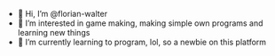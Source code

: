- 👋 Hi, I’m @florian-walter
- 👀 I’m interested in game making, making simple own programs and learning new things
- 🌱 I’m currently learning to program, lol, so a newbie on this platform

<!---
tako-flow/tako-flow is a ✨ special ✨ repository because its `README.md` (this file) appears on your GitHub profile.
You can click the Preview link to take a look at your changes.
--->
